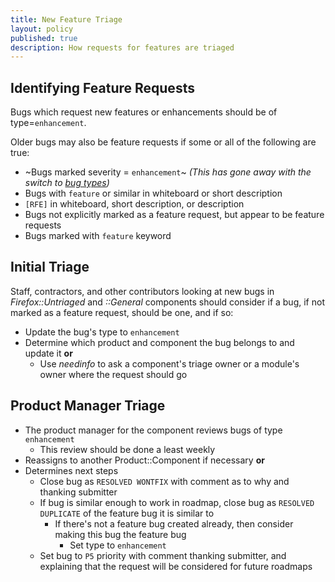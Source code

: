 ```yaml
---
title: New Feature Triage
layout: policy
published: true
description: How requests for features are triaged
---
```


## Identifying Feature Requests

Bugs which request new features or enhancements should be of type=`enhancement`.

Older bugs may also be feature requests if some or all of the following are true:

* ~Bugs marked severity = `enhancement`~ *(This has gone away with the switch to [bug types](https://bugzilla.mozilla.org/show_bug.cgi?id=1522340))*
* Bugs with `feature` or similar in whiteboard or short description
* `[RFE]` in whiteboard, short description, or description
* Bugs not explicitly marked as a feature request, but appear to be feature requests
* Bugs marked with `feature` keyword

## Initial Triage

Staff, contractors, and other contributors looking at new bugs in *Firefox::Untriaged* and *::General* components should consider if a bug, if not marked as a feature request, should be one, and if so:

* Update the bug's type to `enhancement`
* Determine which product and component the bug belongs to and update it **or**
  * Use *needinfo* to ask a component's triage owner or a module's owner where the request should go

## Product Manager Triage

* The product manager for the component reviews bugs of type `enhancement`
  * This review should be done a least weekly
* Reassigns to another Product::Component if necessary **or**
* Determines next steps
  * Close bug as `RESOLVED WONTFIX` with comment as to why and thanking submitter
  * If bug is similar enough to work in roadmap, close bug as `RESOLVED DUPLICATE` of the feature bug it is similar to
    * If there's not a feature bug created already, then consider making this bug the feature bug
       * Set type to `enhancement`
  * Set bug to `P5` priority with comment thanking submitter, and explaining that the request will be considered for future roadmaps

